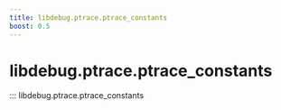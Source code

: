 ```yaml
---
title: libdebug.ptrace.ptrace_constants
boost: 0.5
---
```

# libdebug.ptrace.ptrace_constants
::: libdebug.ptrace.ptrace_constants
